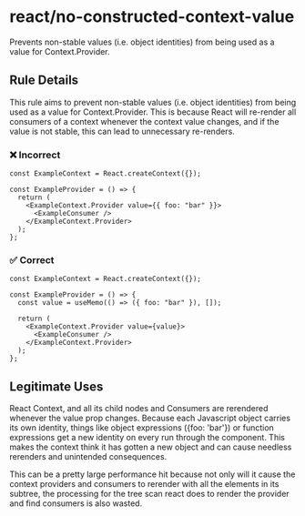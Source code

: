 # react/no-constructed-context-value

<!-- end auto-generated rule header -->

Prevents non-stable values (i.e. object identities) from being used as a value for Context.Provider.

## Rule Details

This rule aims to prevent non-stable values (i.e. object identities) from being used as a value for Context.Provider. This is because React will re-render all consumers of a context whenever the context value changes, and if the value is not stable, this can lead to unnecessary re-renders.

### ❌ Incorrect

```tsx
const ExampleContext = React.createContext({});

const ExampleProvider = () => {
  return (
    <ExampleContext.Provider value={{ foo: "bar" }}>
      <ExampleConsumer />
    </ExampleContext.Provider>
  );
};
```

### ✅ Correct

```tsx
const ExampleContext = React.createContext({});

const ExampleProvider = () => {
  const value = useMemo(() => ({ foo: "bar" }), []);

  return (
    <ExampleContext.Provider value={value}>
      <ExampleConsumer />
    </ExampleContext.Provider>
  );
};
```

## Legitimate Uses

React Context, and all its child nodes and Consumers are rerendered whenever the value prop changes. Because each Javascript object carries its own identity, things like object expressions ({foo: 'bar'}) or function expressions get a new identity on every run through the component. This makes the context think it has gotten a new object and can cause needless rerenders and unintended consequences.

This can be a pretty large performance hit because not only will it cause the context providers and consumers to rerender with all the elements in its subtree, the processing for the tree scan react does to render the provider and find consumers is also wasted.
